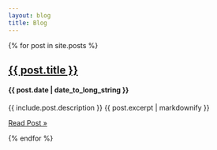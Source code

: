 ```yaml
---
layout: blog
title: Blog
---
```


<div class="row marketing">
    {% for post in site.posts %}
        <div class="post col-lg-12">
            <a href="{{ post.url }}"><h2>{{ post.title }}</h2></a>
            <h4>{{ post.date | date_to_long_string }}</h4>
            <span class="description">{{ include.post.description }}</span>
            {{ post.excerpt | markdownify }}
            <p>
              <a href="{{ post.url }}">Read Post &raquo;</a>
            </p>
        </div>
    {% endfor %}
</div>